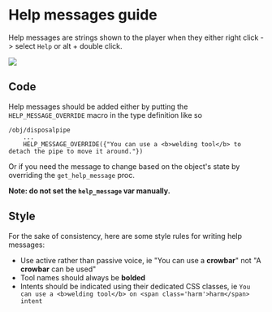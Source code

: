 # Help messages guide
Help messages are strings shown to the player when they either right click -> select `Help` or alt + double click.

![](https://user-images.githubusercontent.com/358431/206805962-c4ed3978-420e-49d6-80ea-ef2172915eaf.png)

## Code
Help messages should be added either by putting the `HELP_MESSAGE_OVERRIDE` macro in the type definition like so
```
/obj/disposalpipe
	...
	HELP_MESSAGE_OVERRIDE({"You can use a <b>welding tool</b> to detach the pipe to move it around."})
```
Or if you need the message to change based on the object's state by overriding the `get_help_message` proc.

<b>Note: do not set the `help_message` var manually.</b>

## Style
For the sake of consistency, here are some style rules for writing help messages:

- Use active rather than passive voice, ie "You can use a <b>crowbar</b>" not "A <b>crowbar</b> can be used"
- Tool names should always be <b>bolded</b>
- Intents should be indicated using their dedicated CSS classes, ie `You can use a <b>welding tool</b> on <span class='harm'>harm</span> intent`
